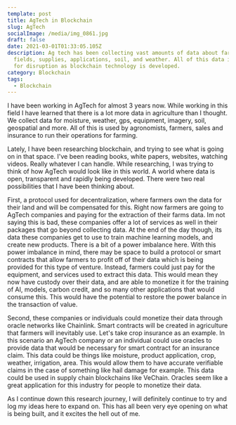```yaml
---
template: post
title: AgTech in Blockchain
slug: AgTech
socialImage: /media/img_0861.jpg
draft: false
date: 2021-03-01T01:33:05.105Z
description: Ag tech has been collecting vast amounts of data about farmers
  fields, supplies, applications, soil, and weather. All of this data is ripe
  for disruption as blockchain technology is developed.
category: Blockchain
tags:
  - Blockchain
---
```

I have been working in AgTech for almost 3 years now. While working in this field I have learned that there is a lot more data in agriculture than I thought. We collect data for moisture, weather, gps, equipment, imagery, soil, geospatial and more. All of this is used by agronomists, farmers, sales and insurance to run their operations for farming. 

Lately, I have been researching blockchain, and trying to see what is going on in that space. I've been reading books, white papers, websites, watching videos. Really whatever I can handle. While researching, I was trying to think of how AgTech would look like in this world. A world where data is open, transparent and rapidly being developed. There were two real possibilities that I have been thinking about. 

First, a protocol used for decentralization, where farmers own the data for their land and will be compensated for this. Right now farmers are going to AgTech companies and paying for the extraction of their farms data. Im not saying this is bad, these companies offer a lot of services as well in their packages that go beyond collecting data. At the end of the day though, its data these companies get to use to train machine learning models, and create new products. There is a bit of a power imbalance here. With this power imbalance in mind, there may be space to build a protocol or smart contracts that allow farmers to profit off of their data which is being provided for this type of venture. Instead, farmers could just pay for the equipment, and services used to extract this data. This would mean they now have custody over their data, and are able to monetize it for the training of AI, models, carbon credit, and so many other applications that would consume this. This would have the potential to restore the power balance in the transaction of value.

Second, these companies or individuals could monetize their data through oracle networks like Chainlink. Smart contracts will be created in agriculture that farmers will inevitably use. Let's take crop insurance as an example. In this scenario an AgTech company or an individual could use oracles to provide data that would be necessary for smart contract for an insurance claim. This data could be things like moisture, product application, crop, weather, irrigation, area. This would allow them to have accurate verifiable claims in the case of something like hail damage for example. This data could be used in supply chain blockchains like VeChain. Oracles seem like a great application for this industry for people to monetize their data.

As I continue down this research journey, I will definitely continue to try and log my ideas here to expand on. This has all been very eye opening on what is being built, and it excites the hell out of me.